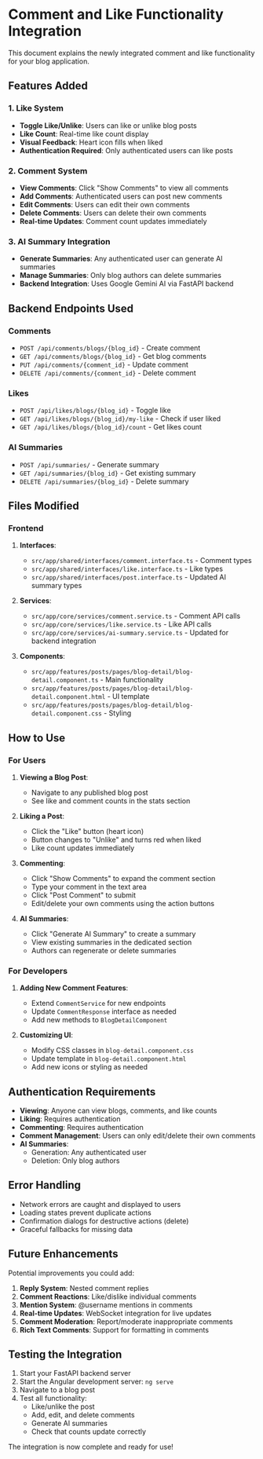 # Comment and Like Functionality Integration

This document explains the newly integrated comment and like functionality for your blog application.

## Features Added

### 1. Like System
- **Toggle Like/Unlike**: Users can like or unlike blog posts
- **Like Count**: Real-time like count display
- **Visual Feedback**: Heart icon fills when liked
- **Authentication Required**: Only authenticated users can like posts

### 2. Comment System
- **View Comments**: Click "Show Comments" to view all comments
- **Add Comments**: Authenticated users can post new comments
- **Edit Comments**: Users can edit their own comments
- **Delete Comments**: Users can delete their own comments
- **Real-time Updates**: Comment count updates immediately

### 3. AI Summary Integration
- **Generate Summaries**: Any authenticated user can generate AI summaries
- **Manage Summaries**: Only blog authors can delete summaries
- **Backend Integration**: Uses Google Gemini AI via FastAPI backend

## Backend Endpoints Used

### Comments
- `POST /api/comments/blogs/{blog_id}` - Create comment
- `GET /api/comments/blogs/{blog_id}` - Get blog comments
- `PUT /api/comments/{comment_id}` - Update comment
- `DELETE /api/comments/{comment_id}` - Delete comment

### Likes
- `POST /api/likes/blogs/{blog_id}` - Toggle like
- `GET /api/likes/blogs/{blog_id}/my-like` - Check if user liked
- `GET /api/likes/blogs/{blog_id}/count` - Get likes count

### AI Summaries
- `POST /api/summaries/` - Generate summary
- `GET /api/summaries/{blog_id}` - Get existing summary
- `DELETE /api/summaries/{blog_id}` - Delete summary

## Files Modified

### Frontend
1. **Interfaces**:
   - `src/app/shared/interfaces/comment.interface.ts` - Comment types
   - `src/app/shared/interfaces/like.interface.ts` - Like types
   - `src/app/shared/interfaces/post.interface.ts` - Updated AI summary types

2. **Services**:
   - `src/app/core/services/comment.service.ts` - Comment API calls
   - `src/app/core/services/like.service.ts` - Like API calls
   - `src/app/core/services/ai-summary.service.ts` - Updated for backend integration

3. **Components**:
   - `src/app/features/posts/pages/blog-detail/blog-detail.component.ts` - Main functionality
   - `src/app/features/posts/pages/blog-detail/blog-detail.component.html` - UI template
   - `src/app/features/posts/pages/blog-detail/blog-detail.component.css` - Styling

## How to Use

### For Users
1. **Viewing a Blog Post**:
   - Navigate to any published blog post
   - See like and comment counts in the stats section

2. **Liking a Post**:
   - Click the "Like" button (heart icon)
   - Button changes to "Unlike" and turns red when liked
   - Like count updates immediately

3. **Commenting**:
   - Click "Show Comments" to expand the comment section
   - Type your comment in the text area
   - Click "Post Comment" to submit
   - Edit/delete your own comments using the action buttons

4. **AI Summaries**:
   - Click "Generate AI Summary" to create a summary
   - View existing summaries in the dedicated section
   - Authors can regenerate or delete summaries

### For Developers
1. **Adding New Comment Features**:
   - Extend `CommentService` for new endpoints
   - Update `CommentResponse` interface as needed
   - Add new methods to `BlogDetailComponent`

2. **Customizing UI**:
   - Modify CSS classes in `blog-detail.component.css`
   - Update template in `blog-detail.component.html`
   - Add new icons or styling as needed

## Authentication Requirements

- **Viewing**: Anyone can view blogs, comments, and like counts
- **Liking**: Requires authentication
- **Commenting**: Requires authentication
- **Comment Management**: Users can only edit/delete their own comments
- **AI Summaries**: 
  - Generation: Any authenticated user
  - Deletion: Only blog authors

## Error Handling

- Network errors are caught and displayed to users
- Loading states prevent duplicate actions
- Confirmation dialogs for destructive actions (delete)
- Graceful fallbacks for missing data

## Future Enhancements

Potential improvements you could add:
1. **Reply System**: Nested comment replies
2. **Comment Reactions**: Like/dislike individual comments
3. **Mention System**: @username mentions in comments
4. **Real-time Updates**: WebSocket integration for live updates
5. **Comment Moderation**: Report/moderate inappropriate comments
6. **Rich Text Comments**: Support for formatting in comments

## Testing the Integration

1. Start your FastAPI backend server
2. Start the Angular development server: `ng serve`
3. Navigate to a blog post
4. Test all functionality:
   - Like/unlike the post
   - Add, edit, and delete comments
   - Generate AI summaries
   - Check that counts update correctly

The integration is now complete and ready for use!

